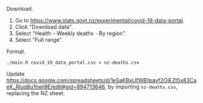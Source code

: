 Download.

1. Go to https://www.stats.govt.nz/experimental/covid-19-data-portal.
2. Click "Download data".
3. Select "Health - Weekly deaths - By region".
4. Select "Full range".

Format.

```
./main.R covid_19_data_portal.csv > nz-deaths.csv
```

Update
https://docs.google.com/spreadsheets/d/1eSaKBxUfWB1payf2OjEZt5x83CaeK_RIuq8u1heji9E/edit#gid=894713646,
by importing `nz-deaths.csv`, replacing the NZ sheet.
